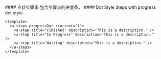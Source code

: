 <cn>
#### 点状步骤条
包含步骤点的进度条。
</cn>

<us>
#### Dot Style
Steps with progress dot style.
</us>

```tpl
<template>
  <a-steps progressDot :current="1">
    <a-step title="Finished" description="This is a description." />
    <a-step title="In Progress" description="This is a description." />
    <a-step title="Waiting" description="This is a description." />
  </a-steps>
</template>
```
